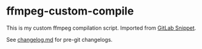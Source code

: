 # ffmpeg-custom-compile

This is my custom ffmpeg compilation script. Imported from [GitLab Snippet](https://gitlab.com/snippets/1732779).

See [changelog.md](https://git.sr.ht/~xnaas/ffmpeg-custom-compile/tree/master/item/changelog.md) for pre-git changelogs.
